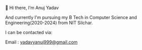 👋 Hi there, I’m Anuj Yadav

And currently I'm pursuing my B Tech in Computer Science and Engineering(2020-2024) from NIT Silchar.

I can be contacted via:

Email : yadavyanuj999@gmail.com
<!-- 👋 Hi, I’m @yalrnr
- 👀 I’m interested in ...
- 🌱 I’m currently learning ...
- 💞️ I’m looking to collaborate on ...
- 📫 How to reach me ...

<!---
yalrnr/yalrnr is a ✨ special ✨ repository because its `README.md` (this file) appears on your GitHub profile.
You can click the Preview link to take a look at your changes.
--->
